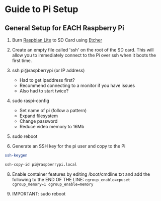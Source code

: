 # Guide to Pi Setup 

## General Setup for EACH Raspberry Pi

1) Burn [Raspbian Lite](https://www.raspberrypi.org/downloads/raspbian/) to SD Card using [Etcher](https://www.balena.io/etcher/)

2) Create an empty file called 'ssh' on the root of the SD card.  This will allow you to immediately connect to the Pi over ssh when it boots the first time.

3) ssh pi@raspberrypi (or IP address)
   - Had to get ipaddress first?
   - Recommend connecting to a monitor if you have issues
   - Also had to start twice?

4) sudo raspi-config
   - Set name of pi (follow a pattern)
   - Expand filesystem
   - Change password
   - Reduce video memory to 16Mb

5) sudo reboot

6) Generate an SSH key for the pi user and copy to the Pi
```Bash
ssh-keygen

ssh-copy-id pi@raspberrypi.local
```

8) Enable container features by editing /boot/cmdline.txt and add the following to the END OF THE LINE:
```cgroup_enable=cpuset cgroup_memory=1 cgroup_enable=memory```
   
9)  IMPORTANT:  sudo reboot

